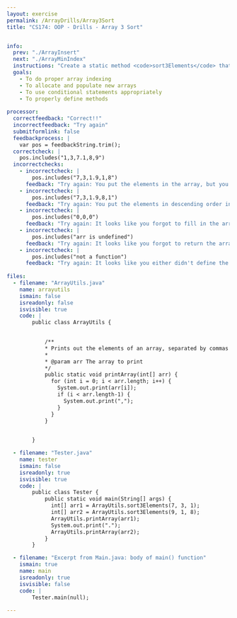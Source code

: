 ```yaml
---
layout: exercise
permalink: /ArrayDrills/Array3Sort
title: "CS174: OOP - Drills - Array 3 Sort"


info:
  prev: "./ArrayInsert"
  next: "./ArrayMinIndex"
  instructions: "Create a static method <code>sort3Elements</code> that takes in 3 integers and returns a 3-element array containing those integers in sorted order.  For instance, if it receives the integers 7, 1, and 3, it should return the array <code>{1, 3, 7}</code>"
  goals:
    - To do proper array indexing
    - To allocate and populate new arrays
    - To use conditional statements appropriately
    - To properly define methods
    
processor:  
  correctfeedback: "Correct!!" 
  incorrectfeedback: "Try again"
  submitformlink: false
  feedbackprocess: | 
    var pos = feedbackString.trim();
  correctcheck: |
    pos.includes("1,3,7.1,8,9")
  incorrectchecks:
    - incorrectcheck: |
        pos.includes("7,3,1.9,1,8")
      feedback: "Try again: You put the elements in the array, but you didn't sort them."   
    - incorrectcheck: |
        pos.includes("7,3,1.9,8,1")
      feedback: "Try again: You put the elements in descending order instead of ascending order."   
    - incorrectcheck: |
        pos.includes("0,0,0")
      feedback: "Try again: It looks like you forgot to fill in the array you returned with elements."    
    - incorrectcheck: |
        pos.includes("arr is undefined")
      feedback: "Try again: It looks like you forgot to return the array."    
    - incorrectcheck: |
        pos.includes("not a function")
      feedback: "Try again: It looks like you either didn't define the requested function or you misspelled it."   
 
files:
  - filename: "ArrayUtils.java"
    name: arrayutils
    ismain: false
    isreadonly: false
    isvisible: true
    code: | 
        public class ArrayUtils {
            

            /**
            * Prints out the elements of an array, separated by commas
            * 
            * @param arr The array to print
            */
            public static void printArray(int[] arr) {
              for (int i = 0; i < arr.length; i++) {
                System.out.print(arr[i]);
                if (i < arr.length-1) {
                  System.out.print(",");
                }
              }
            }

  
        }

  - filename: "Tester.java"
    name: tester
    ismain: false
    isreadonly: true
    isvisible: true
    code: | 
        public class Tester {
            public static void main(String[] args) {
              int[] arr1 = ArrayUtils.sort3Elements(7, 3, 1);
              int[] arr2 = ArrayUtils.sort3Elements(9, 1, 8);
              ArrayUtils.printArray(arr1);
              System.out.print(".");
              ArrayUtils.printArray(arr2);
            }
        }    

  - filename: "Excerpt from Main.java: body of main() function"
    ismain: true
    name: main
    isreadonly: true
    isvisible: false
    code: |
        Tester.main(null);
        
---
```

